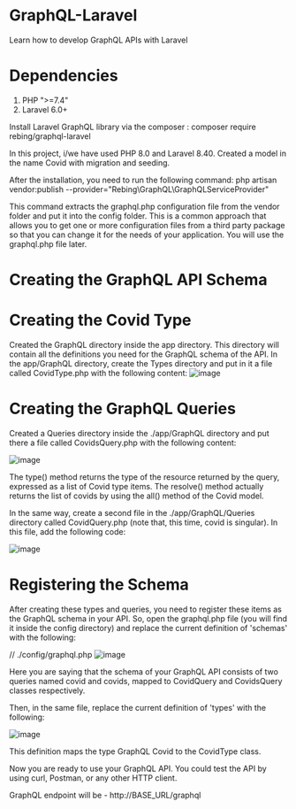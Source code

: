 # GraphQL-Laravel
Learn how to develop GraphQL APIs with Laravel

# Dependencies

1. PHP ">=7.4"
2. Laravel 6.0+

Install Laravel GraphQL library via the composer :
composer require rebing/graphql-laravel

In this project, i/we have used PHP 8.0 and Laravel 8.40. Created a model in the name Covid with migration and seeding.

After the installation, you need to run the following command:
php artisan vendor:publish --provider="Rebing\GraphQL\GraphQLServiceProvider"

This command extracts the graphql.php configuration file from the vendor folder and put it into the config folder. This is a common approach that allows you to get one or more configuration files from a third party package so that you can change it for the needs of your application. You will use the graphql.php file later.

# Creating the GraphQL API Schema

# Creating the Covid Type

Created the GraphQL directory inside the app directory. This directory will contain all the definitions you need for the GraphQL schema of the API. In the app/GraphQL directory, create the Types directory and put in it a file called CovidType.php with the following content:
![image](https://user-images.githubusercontent.com/33898897/125930374-86bec04c-8415-4f6f-96d7-03e0787d7f0b.png)

# Creating the GraphQL Queries

Created a Queries directory inside the ./app/GraphQL directory and put there a file called CovidsQuery.php with the following content:

![image](https://user-images.githubusercontent.com/33898897/125930538-618fd52f-d310-4694-96ad-0b4e8e2e7ce6.png)
   

The type() method returns the type of the resource returned by the query, expressed as a list of Covid type items. The resolve() method actually returns the list of covids by using the all() method of the Covid model.

In the same way, create a second file in the ./app/GraphQL/Queries directory called CovidQuery.php (note that, this time, covid is singular). In this file, add the following code:

![image](https://user-images.githubusercontent.com/33898897/125930215-25d96866-a58b-42cf-8eeb-1bff4b8de694.png)


# Registering the Schema 

After creating these types and queries, you need to register these items as the GraphQL schema in your API. So, open the graphql.php file (you will find it inside the config directory) and replace the current definition of 'schemas' with the following:

// ./config/graphql.php
![image](https://user-images.githubusercontent.com/33898897/125930807-8ed0eb5f-76cb-4727-aa28-925feac88023.png)

Here you are saying that the schema of your GraphQL API consists of two queries named covid and covids, mapped to CovidQuery and CovidsQuery classes respectively.

Then, in the same file, replace the current definition of 'types' with the following:

![image](https://user-images.githubusercontent.com/33898897/125930718-91fae17d-e2e1-48ba-b261-bf078fbbbd3e.png)

This definition maps the type GraphQL Covid to the CovidType class.

Now you are ready to use your GraphQL API. You could test the API by using curl, Postman, or any other HTTP client. 

GraphQL endpoint will be - http://BASE_URL/graphql
